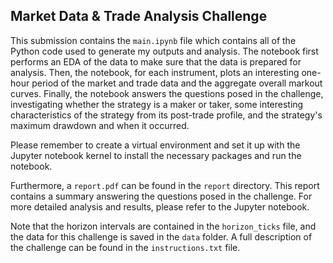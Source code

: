 ## Market Data & Trade Analysis Challenge

This submission contains the `main.ipynb` file which contains all of the Python code used to generate my outputs and analysis. The notebook first performs an EDA of the data to make sure that the data is prepared for analysis. Then, the notebook, for each instrument, plots an interesting one-hour period of the market and trade data and the aggregate overall markout curves. Finally, the notebook answers the questions posed in the challenge, investigating whether the strategy is a maker or taker, some interesting characteristics of the strategy from its post-trade profile, and the strategy's maximum drawdown and when it occurred.

Please remember to create a virtual environment and set it up with the Jupyter notebook kernel to install the necessary packages and run the notebook.

Furthermore, a `report.pdf` can be found in the `report` directory. This report contains a summary answering the questions posed in the challenge. For more detailed analysis and results, please refer to the Jupyter notebook.

Note that the horizon intervals are contained in the `horizon_ticks` file, and the data for this challenge is saved in the `data` folder. A full description of the challenge can be found in the `instructions.txt` file.
